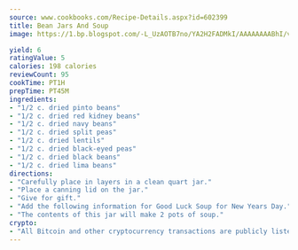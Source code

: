 ```yaml
---
source: www.cookbooks.com/Recipe-Details.aspx?id=602399
title: Bean Jars And Soup
image: https://1.bp.blogspot.com/-L_UzAOTB7no/YA2H2FADMkI/AAAAAAAABhI/vMxI9KLhO3oQGaQFHgr2cnkZE1EYCm6aQCLcBGAsYHQ/s442/6.png

yield: 6
ratingValue: 5
calories: 198 calories
reviewCount: 95
cookTime: PT1H
prepTime: PT45M
ingredients:
- "1/2 c. dried pinto beans"
- "1/2 c. dried red kidney beans"
- "1/2 c. dried navy beans"
- "1/2 c. dried split peas"
- "1/2 c. dried lentils"
- "1/2 c. dried black-eyed peas"
- "1/2 c. dried black beans"
- "1/2 c. dried lima beans"
directions:
- "Carefully place in layers in a clean quart jar."
- "Place a canning lid on the jar."
- "Give for gift."
- "Add the following information for Good Luck Soup for New Years Day."
- "The contents of this jar will make 2 pots of soup."
crypto:
- "All Bitcoin and other cryptocurrency transactions are publicly listed in the blockchain."
---
```


